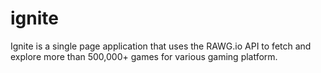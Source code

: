 # ignite

Ignite is a single page application that uses the RAWG.io API to fetch and explore more than 500,000+ games for various gaming platform.
